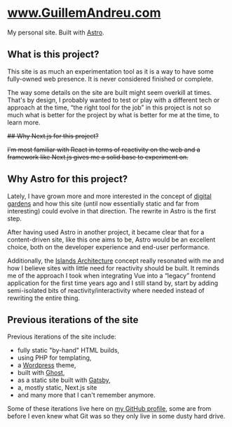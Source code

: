 # www.GuillemAndreu.com

My personal site. Built with [Astro](https://astro.build/).

## What is this project?

This site is as much an experimentation tool as it is a way to have some fully-owned web presence. It is never considered finished or complete.

The way some details on the site are built might seem overkill at times. That's by design, I probably wanted to test or play with a different tech or approach at the time, “the right tool for the job” in this project is not so much what is better for the project by what is better for me at the time, to learn more.

~~## Why Next.js for this project?~~

~~I'm most familiar with React in terms of reactivity on the web and a framework like Next.js gives me a solid base to experiment on.~~

## Why Astro for this project?

Lately, I have grown more and more interested in the concept of [digital gardens](https://maggieappleton.com/garden-history) and how this site (until now essentially static and far from interesting) could evolve in that direction. The rewrite in Astro is the first step.

After having used Astro in another project, it became clear that for a content-driven site, like this one aims to be, Astro would be an excellent choice, both on the developer experience and end-user performance.

Additionally, the [Islands Architecture](https://docs.astro.build/en/concepts/islands/) concept really resonated with me and how I believe sites with little need for reactivity should be built. It reminds me of the approach I took when integrating Vue into a “legacy” frontend application for the first time years ago and I still stand by, start by adding semi-isolated bits of reactivity/interactivity where needed instead of rewriting the entire thing.

## Previous iterations of the site

Previous iterations of the site include:

- fully static "by-hand" HTML builds,
- using PHP for templating,
- a [Wordpress](https://wordpress.org) theme,
- built with [Ghost](https://ghost.org),
- as a static site built with [Gatsby](https://www.gatsbyjs.com),
- a, mostly static, Next.js site
- and many more that I can't remember anymore.

Some of these iterations live here on [my GitHub profile](https://github.com/guill3m?tab=repositories), some are from before I even knew what Git was so they only live in some dusty hard drive.
